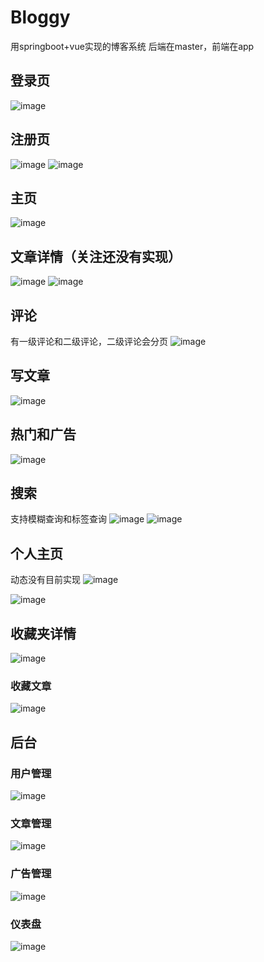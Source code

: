 # Bloggy	
用springboot+vue实现的博客系统
后端在master，前端在app
## 登录页
![image](https://github.com/relzx766/Bloggy/assets/81310484/e1c22e2e-5514-420a-ac2e-bcd258b5b96f)
## 注册页
![image](https://github.com/relzx766/Bloggy/assets/81310484/7ef1e1b7-3fd1-4628-bd3b-55c8a7c73eb1)
![image](https://github.com/relzx766/Bloggy/assets/81310484/adfeb7f0-13d2-4b6e-b255-1d93940d8233)
## 主页
![image](https://github.com/relzx766/Bloggy/assets/81310484/75ece1fb-0972-458d-9f3c-36535458bc85)
## 文章详情（关注还没有实现）
![image](https://github.com/relzx766/Bloggy/assets/81310484/b24ebe42-c195-48e7-962f-0c9d323d81dd)
![image](https://github.com/relzx766/Bloggy/assets/81310484/86b8ac2b-f176-4627-8492-feda0f473410)
## 评论
有一级评论和二级评论，二级评论会分页
![image](https://github.com/relzx766/Bloggy/assets/81310484/e1907bce-2385-49d8-bb15-e38b625b5896)
## 写文章
![image](https://github.com/relzx766/Bloggy/assets/81310484/fb028699-a933-4336-aadf-042d3cdf8118)
## 热门和广告
![image](https://github.com/relzx766/Bloggy/assets/81310484/5c2c6a01-c25a-44e4-96e1-f3d196f15683)
## 搜索
支持模糊查询和标签查询
![image](https://github.com/relzx766/Bloggy/assets/81310484/261ad892-f973-47fa-95a9-99b7977848f1)
![image](https://github.com/relzx766/Bloggy/assets/81310484/0bb13fc0-560f-4661-97b2-283b19bff9d5)

## 个人主页
动态没有目前实现
![image](https://github.com/relzx766/Bloggy/assets/81310484/c06bef49-1f87-4989-b1b5-462ca8ffd201)

![image](https://github.com/relzx766/Bloggy/assets/81310484/fa337d29-4cb6-4f63-84fe-aa2d2816b117)
## 收藏夹详情
![image](https://github.com/relzx766/Bloggy/assets/81310484/ded09b9d-154a-4028-b573-354b2a0f8e6d)
### 收藏文章
![image](https://github.com/relzx766/Bloggy/assets/81310484/487a3bd0-9a6f-48be-84c6-355f1f64343a)
## 后台
### 用户管理
![image](https://github.com/relzx766/Bloggy/assets/81310484/711ea556-d131-4879-a02e-db753262c61f)

### 文章管理
![image](https://github.com/relzx766/Bloggy/assets/81310484/4d58d7de-0e1e-4670-9d10-456344d7f66c)

### 广告管理
![image](https://github.com/relzx766/Bloggy/assets/81310484/83544985-da53-4caf-9e5e-83eb2f03ec7c)

### 仪表盘
![image](https://github.com/relzx766/Bloggy/assets/81310484/00562ac2-9587-4585-b0e9-59df475c6c04)



